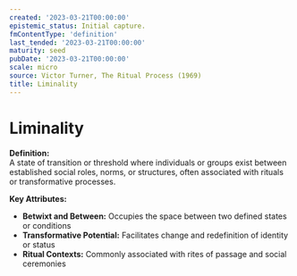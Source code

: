 ```yaml
---
created: '2023-03-21T00:00:00'
epistemic_status: Initial capture.
fmContentType: 'definition'
last_tended: '2023-03-21T00:00:00'
maturity: seed
pubDate: '2023-03-21T00:00:00'
scale: micro
source: Victor Turner, The Ritual Process (1969)
title: Liminality
---
```


# Liminality

**Definition:**  
A state of transition or threshold where individuals or groups exist between established social roles, norms, or structures, often associated with rituals or transformative processes.

**Key Attributes:**  
- **Betwixt and Between:** Occupies the space between two defined states or conditions  
- **Transformative Potential:** Facilitates change and redefinition of identity or status  
- **Ritual Contexts:** Commonly associated with rites of passage and social ceremonies
